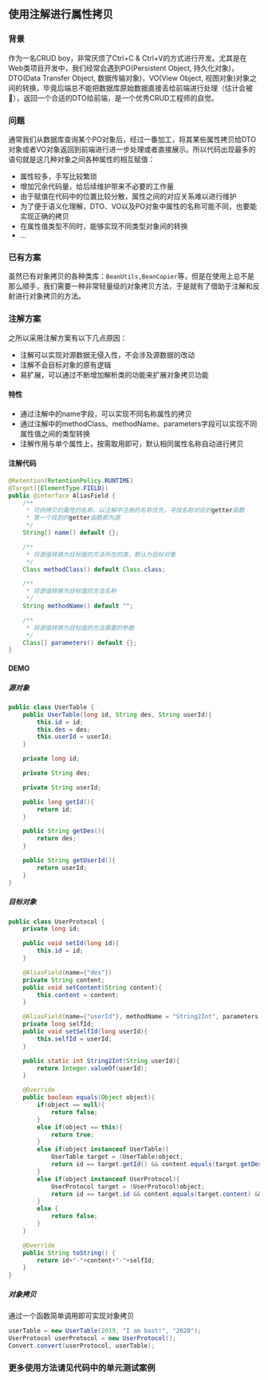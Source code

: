 ## 使用注解进行属性拷贝

### 背景

作为一名CRUD boy，非常厌烦了Ctrl+C & Ctrl+V的方式进行开发。尤其是在Web类项目开发中，我们经常会遇到PO(Persistent Object, 持久化对象)，DTO(Data Transfer Object, 数据传输对象)，VO(View Object, 视图对象)对象之间的转换，毕竟后端总不能把数据库原始数据直接丢给前端进行处理（估计会被🔪），返回一个合适的DTO给前端，是一个优秀CRUD工程师的自觉。

### 问题

通常我们从数据库查询某个PO对象后，经过一番加工，将其某些属性拷贝给DTO对象或者VO对象返回到前端进行进一步处理或者直接展示。所以代码出现最多的语句就是这几种对象之间各种属性的相互赋值：

* 属性较多，手写比较繁琐
* 增加冗余代码量，给后续维护带来不必要的工作量
* 由于赋值在代码中的位置比较分散，属性之间的对应关系难以进行维护
* 为了便于语义化理解，DTO、VO以及PO对象中属性的名称可能不同，也要能实现正确的拷贝
* 在属性值类型不同时，能够实现不同类型对象间的转换
* ...

### 已有方案

虽然已有对象拷贝的各种类库：```BeanUtils,BeanCopier```等，但是在使用上总不是那么顺手，我们需要一种非常轻量级的对象拷贝方法，于是就有了借助于注解和反射进行对象拷贝的方法。

### 注解方案

之所以采用注解方案有以下几点原因：

* 注解可以实现对源数据无侵入性，不会涉及源数据的改动
* 注解不会目标对象的原有逻辑
* 易扩展，可以通过不断增加解析类的功能来扩展对象拷贝功能

#### 特性

* 通过注解中的name字段，可以实现不同名称属性的拷贝
* 通过注解中的methodClass、methodName、parameters字段可以实现不同属性值之间的类型转换
* 注解作用与单个属性上，按需取用即可，默认相同属性名称自动进行拷贝

#### 注解代码

```java
@Retention(RetentionPolicy.RUNTIME)
@Target({ElementType.FIELD})
public @interface AliasField {
    /**
     * 可供拷贝的属性的名称，以注解中注册的名称优先，寻找名称对应的getter函数
     * 第一个找到的getter函数即为源
     */
    String[] name() default {};

    /**
     * 将源值转换为目标值的方法所在的类，默认为目标对象
     */
    Class methodClass() default Class.class;

    /**
     * 将源值转换为目标值的方法名称
     */
    String methodName() default "";

    /**
     * 将源值转换为目标值的方法需要的参数
     */
    Class[] parameters() default {};
}
```

#### DEMO

##### 源对象

```java
public class UserTable {
    public UserTable(long id, String des, String userId){
        this.id = id;
        this.des = des;
        this.userId = userId;
    }

    private long id;

    private String des;

    private String userId;

    public long getId(){
        return id;
    }

    public String getDes(){
        return des;
    }

    public String getUserId(){
        return userId;
    }
}
```

##### 目标对象

```java
public class UserProtocol {
    private long id;

    public void setId(long id){
        this.id = id;
    }

    @AliasField(name={"des"})
    private String content;
    public void setContent(String content){
        this.content = content;
    }

    @AliasField(name={"userId"}, methodName = "String2Int", parameters = {String.class})
    private long selfId;
    public void setSelfId(long userId){
        this.selfId = userId;
    }

    public static int String2Int(String userId){
        return Integer.valueOf(userId);
    }

    @Override
    public boolean equals(Object object){
        if(object == null){
            return false;
        }
        else if(object == this){
            return true;
        }
        else if(object instanceof UserTable){
            UserTable target = (UserTable)object;
            return id == target.getId() && content.equals(target.getDes()) && selfId == Integer.valueOf(target.getUserId());
        }
        else if(object instanceof UserProtocol){
            UserProtocol target = (UserProtocol)object;
            return id == target.id && content.equals(target.content) && selfId == target.selfId;
        }
        else {
            return false;
        }
    }

    @Override
    public String toString() {
        return id+"-"+content+"-"+selfId;
    }
}
```

##### 对象拷贝

通过一个函数简单调用即可实现对象拷贝

```java
userTable = new UserTable(2019, "I am bast!", "2020");
UserProtocol userProtocol = new UserProtocol();
Convert.convert(userProtocol, userTable);
```

### 更多使用方法请见代码中的单元测试案例

